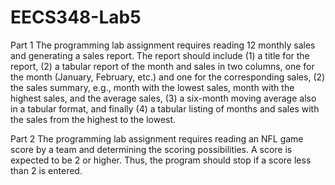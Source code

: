 # EECS348-Lab5
Part 1
The programming lab assignment requires reading 12 monthly sales and generating a sales report. The report should include (1) a title for the report, (2) a tabular report of the month and sales in two columns, one for the month (January, February, etc.) and one for the corresponding sales, (2) the sales summary, e.g., month with the lowest sales, month with the highest sales, and the average sales, (3) a six-month moving average also in a tabular format, and finally (4) a tabular listing of months and sales with the sales from the highest to the lowest.

Part 2
The programming lab assignment requires reading an NFL game score by a team and determining the scoring possibilities. A score is expected to be 2 or higher. Thus, the program should stop if a score less than 2 is entered.
